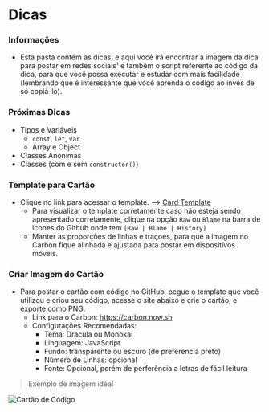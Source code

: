 # Dicas

### Informações

- Esta pasta contém as dicas, e aqui você irá encontrar a imagem da dica para postar em redes sociais¹ e também o script referente ao código da dica, para que você possa executar e estudar com mais facilidade (lembrando que é interessante que você aprenda o código ao invés de só copiá-lo).

### Próximas Dicas

- Tipos e Variáveis
    - `const`, `let`, `var`
    - Array e Object
- Classes Anônimas
- Classes (com e sem `constructor()`)

### Template para  Cartão

- Clique no link para acessar o template. --> [Card Template](https://github.com/rapidinhas-js/RapidinhasJS/blame/master/Dicas/CardTemplate.md)
    - Para visualizar o template corretamente caso não esteja sendo apresentado corretamente, clique na opção `Raw` ou `Blame` na barra de icones do Github onde tem `[Raw | Blame | History]`
    - Manter as proporções de linhas e traçoes, para que a imagem no Carbon fique alinhada e ajustada para postar em dispositivos móveis.

### Criar Imagem do Cartão

- Para postar o cartão com código no GitHub, pegue o template que você utilizou e criou seu código, acesse o site abaixo e crie o cartão, e exporte como PNG.
    - Link para o Carbon: https://carbon.now.sh
    - Configurações Recomendadas:
        - Tema: Dracula ou Monokai
        - Linguagem: JavaScript
        - Fundo: transparente ou escuro (de preferência preto)
        - Número de Linhas: opcional
        - Fonte: Opcional, porém de perferência a letras de fácil leitura

> Exemplo de imagem ideal

![Cartão de Código](https://raw.githubusercontent.com/rapidinhas-js/RapidinhasJS/master/Dicas/DataHora-ptBR/dica-dateTime-toLocaleDateString-ptBR.png)

